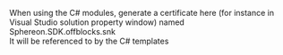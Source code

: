 When using the C# modules, generate a certificate here (for instance in Visual Studio solution property window) named <br /> 
Sphereon.SDK.offblocks.snk<br />It will be referenced to by the C# templates

